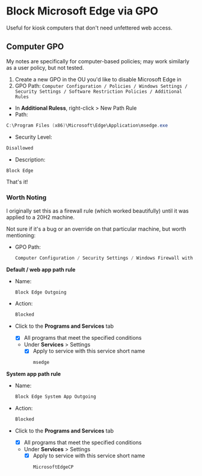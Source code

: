 # Block Microsoft Edge via GPO
Useful for kiosk computers that don't need unfettered web access.

## Computer GPO
My notes are specifically for computer-based policies; may work similarly as a user policy, but not tested.

1. Create a new GPO in the OU you'd like to disable Microsoft Edge in
2. GPO Path: `Computer Configuration / Policies / Windows Settings / Security Settings / Software Restriction Policies / Additional Rules`
  - In **Additional Ruless**, right-click > New Path Rule
  - Path:
  ```powershell
  C:\Program Files (x86)\Microsoft\Edge\Application\msedge.exe
  ```
  - Security Level:
  ```powershell
  Disallowed
  ```
  - Description:
  ```powershell
  Block Edge
  ```

  That's it!

### Worth Noting
I originally set this as a firewall rule (which worked beautifully) until it was applied to a 20H2 machine.

Not sure if it's a bug or an override on that particular machine, but worth mentioning:

- GPO Path:
  ```powershell
  Computer Configuration / Security Settings / Windows Firewall with Advanced Security / Outbound Rules
  ```

**Default / web app path rule**

- Name:
  ```powershell
  Block Edge Outgoing
  ```
- Action:
  ```powershell
  Blocked
  ```

- Click to the **Programs and Services** tab
  - [x] All programs that meet the specified conditions
  - Under **Services** > Settings
  	- [x] Apply to service with this service short name
      ```powershell
      msedge
      ```

**System app path rule**

- Name:
  ```powershell
  Block Edge System App Outgoing
  ```
- Action:
  ```powershell
  Blocked
  ```

- Click to the **Programs and Services** tab
  - [x] All programs that meet the specified conditions
  - Under **Services** > Settings
  	- [x] Apply to service with this service short name
      ```powershell
      MicrosoftEdgeCP
      ```
